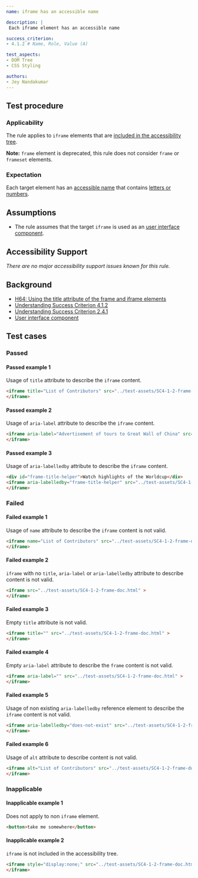 ```yaml
---
name: iframe has an accessible name

description: |
 Each iframe element has an accessible name

success_criterion:
- 4.1.2 # Name, Role, Value (A)

test_aspects:
- DOM Tree
- CSS Styling

authors:
- Jey Nandakumar
---
```


## Test procedure

### Applicability

The rule applies to `iframe` elements that are [included in the accessibility tree](#included-in-the-accessibility-tree).

**Note:** `frame` element is deprecated, this rule does not consider `frame` or `frameset` elements.

### Expectation

Each target element has an [accessible name](#accessible-name) that contains [letters or numbers](#letters-or-numbers).

## Assumptions

- The rule assumes that the target `iframe` is used as an [user interface component](https://www.w3.org/TR/WCAG21/#dfn-user-interface-components).

## Accessibility Support

_There are no major accessibility support issues known for this rule._

## Background

- [H64: Using the title attribute of the frame and iframe elements](http://www.w3.org/TR/WCAG20-TECHS/H64.html)
- [Understanding Success Criterion 4.1.2](https://www.w3.org/WAI/WCAG21/Understanding/name-role-value.html)
- [Understanding Success Criterion 2.4.1](https://www.w3.org/WAI/WCAG21/Understanding/bypass-blocks.html)
- [User interface component](https://www.w3.org/TR/WCAG21/#dfn-user-interface-components)

## Test cases

### Passed

#### Passed example 1

Usage of `title` attribute to describe the `iframe` content.

```html
<iframe title="List of Contributors" src="../test-assets/SC4-1-2-frame-doc.html">
</iframe>
```

#### Passed example 2

Usage of `aria-label` attribute to describe the `iframe` content.

```html
<iframe aria-label="Advertisement of tours to Great Wall of China" src="../test-assets/SC4-1-2-frame-doc.html" >
</iframe>
```

#### Passed example 3

Usage of `aria-labelledby` attribute to describe the `iframe` content.

```html
<div id="frame-title-helper">Watch highlights of the Worldcup</div>
<iframe aria-labelledby="frame-title-helper" src="../test-assets/SC4-1-2-frame-doc.html">
</iframe>
```

### Failed

#### Failed example 1

Usage of `name` attribute to describe the `iframe` content is not valid.

```html
<iframe name="List of Contributors" src="../test-assets/SC4-1-2-frame-doc.html" >
</iframe>
```

#### Failed example 2

`iframe` with no `title`, `aria-label` or `aria-labelledby` attribute to describe content is not valid.

```html
<iframe src="../test-assets/SC4-1-2-frame-doc.html" >
</iframe>
```

#### Failed example 3

Empty `title` attribute is not valid.

```html
<iframe title="" src="../test-assets/SC4-1-2-frame-doc.html" >
</iframe>
```

#### Failed example 4

Empty `aria-label` attribute to describe the `frame` content is not valid.

```html
<iframe aria-label="" src="../test-assets/SC4-1-2-frame-doc.html" >
</iframe>
```

#### Failed example 5

Usage of non existing `aria-labelledby` reference element to describe the `iframe` content is not valid.

```html
<iframe aria-labelledby="does-not-exist" src="../test-assets/SC4-1-2-frame-doc.html">
</iframe>
```

#### Failed example 6

Usage of `alt` attribute to describe content is not valid.

```html
<iframe alt="List of Contributors" src="../test-assets/SC4-1-2-frame-doc.html">
</iframe>
```

### Inapplicable

#### Inapplicable example 1

Does not apply to non `iframe` element.

```html
<button>take me somewhere</button>
```

#### Inapplicable example 2

`iframe` is not included in the accessibility tree.

```html
<iframe style="display:none;" src="../test-assets/SC4-1-2-frame-doc.html">
</iframe>
```
